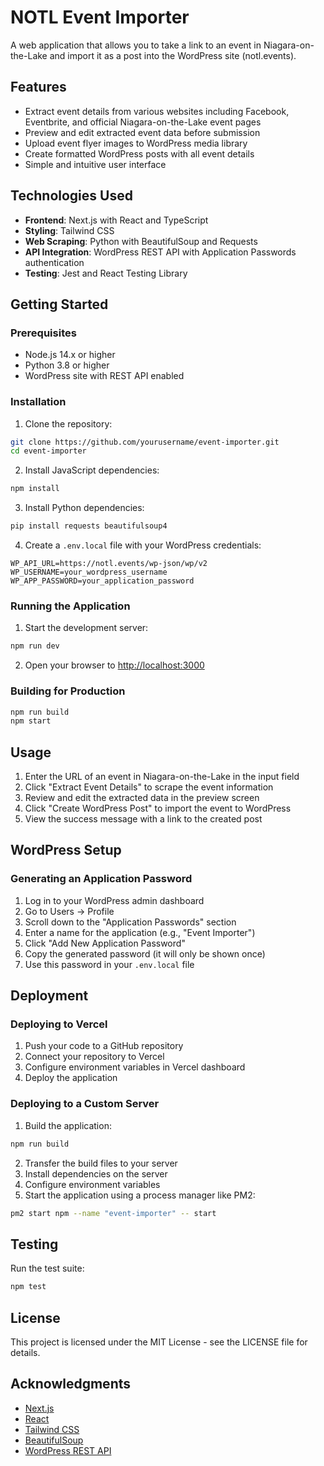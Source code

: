 # NOTL Event Importer

A web application that allows you to take a link to an event in Niagara-on-the-Lake and import it as a post into the WordPress site (notl.events).

## Features

- Extract event details from various websites including Facebook, Eventbrite, and official Niagara-on-the-Lake event pages
- Preview and edit extracted event data before submission
- Upload event flyer images to WordPress media library
- Create formatted WordPress posts with all event details
- Simple and intuitive user interface

## Technologies Used

- **Frontend**: Next.js with React and TypeScript
- **Styling**: Tailwind CSS
- **Web Scraping**: Python with BeautifulSoup and Requests
- **API Integration**: WordPress REST API with Application Passwords authentication
- **Testing**: Jest and React Testing Library

## Getting Started

### Prerequisites

- Node.js 14.x or higher
- Python 3.8 or higher
- WordPress site with REST API enabled

### Installation

1. Clone the repository:
```bash
git clone https://github.com/yourusername/event-importer.git
cd event-importer
```

2. Install JavaScript dependencies:
```bash
npm install
```

3. Install Python dependencies:
```bash
pip install requests beautifulsoup4
```

4. Create a `.env.local` file with your WordPress credentials:
```
WP_API_URL=https://notl.events/wp-json/wp/v2
WP_USERNAME=your_wordpress_username
WP_APP_PASSWORD=your_application_password
```

### Running the Application

1. Start the development server:
```bash
npm run dev
```

2. Open your browser to [http://localhost:3000](http://localhost:3000)

### Building for Production

```bash
npm run build
npm start
```

## Usage

1. Enter the URL of an event in Niagara-on-the-Lake in the input field
2. Click "Extract Event Details" to scrape the event information
3. Review and edit the extracted data in the preview screen
4. Click "Create WordPress Post" to import the event to WordPress
5. View the success message with a link to the created post

## WordPress Setup

### Generating an Application Password

1. Log in to your WordPress admin dashboard
2. Go to Users → Profile
3. Scroll down to the "Application Passwords" section
4. Enter a name for the application (e.g., "Event Importer")
5. Click "Add New Application Password"
6. Copy the generated password (it will only be shown once)
7. Use this password in your `.env.local` file

## Deployment

### Deploying to Vercel

1. Push your code to a GitHub repository
2. Connect your repository to Vercel
3. Configure environment variables in Vercel dashboard
4. Deploy the application

### Deploying to a Custom Server

1. Build the application:
```bash
npm run build
```

2. Transfer the build files to your server
3. Install dependencies on the server
4. Configure environment variables
5. Start the application using a process manager like PM2:
```bash
pm2 start npm --name "event-importer" -- start
```

## Testing

Run the test suite:
```bash
npm test
```

## License

This project is licensed under the MIT License - see the LICENSE file for details.

## Acknowledgments

- [Next.js](https://nextjs.org/)
- [React](https://reactjs.org/)
- [Tailwind CSS](https://tailwindcss.com/)
- [BeautifulSoup](https://www.crummy.com/software/BeautifulSoup/)
- [WordPress REST API](https://developer.wordpress.org/rest-api/)
